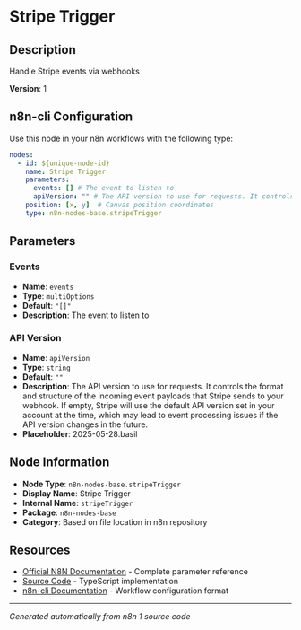# Stripe Trigger

## Description

Handle Stripe events via webhooks

**Version**: 1

## n8n-cli Configuration

Use this node in your n8n workflows with the following type:

```yaml
nodes:
  - id: ${unique-node-id}
    name: Stripe Trigger
    parameters:
      events: [] # The event to listen to
      apiVersion: "" # The API version to use for requests. It controls the format and structure of the incoming event payloads that Stripe sends to your webhook. If empty, Stripe will use the default API version set in your account at the time, which may lead to event processing issues if the API version changes in the future.
    position: [x, y]  # Canvas position coordinates
    type: n8n-nodes-base.stripeTrigger
```

## Parameters

### Events

- **Name**: `events`
- **Type**: `multiOptions`
- **Default**: `"[]"`
- **Description**: The event to listen to

### API Version

- **Name**: `apiVersion`
- **Type**: `string`
- **Default**: `""`
- **Description**: The API version to use for requests. It controls the format and structure of the incoming event payloads that Stripe sends to your webhook. If empty, Stripe will use the default API version set in your account at the time, which may lead to event processing issues if the API version changes in the future.
- **Placeholder**: 2025-05-28.basil


## Node Information

- **Node Type**: `n8n-nodes-base.stripeTrigger`
- **Display Name**: Stripe Trigger
- **Internal Name**: `stripeTrigger`
- **Package**: `n8n-nodes-base`
- **Category**: Based on file location in n8n repository

## Resources

- [Official N8N Documentation](https://docs.n8n.io/integrations/builtin/app-nodes/n8n-nodes-base.stripetrigger/) - Complete parameter reference
- [Source Code](https://github.com/n8n-io/n8n/blob/master/packages/nodes-base/nodes/Stripe/StripeTrigger.node.ts) - TypeScript implementation
- [n8n-cli Documentation](https://github.com/edenreich/n8n-cli) - Workflow configuration format

---
*Generated automatically from n8n 1 source code*

